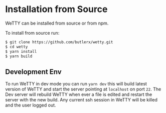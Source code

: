 # Installation from Source

WeTTY can be installed from source or from npm.

To install from source run:

```bash
$ git clone https://github.com/butlerx/wetty.git
$ cd wetty
$ yarn install
$ yarn build
```

## Development Env

To run WeTTY in dev mode you can run `yarn dev` this will build latest version
of WeTTY and start the server pointing at `localhost` on port `22`. The Dev
server will rebuild WeTTY when ever a file is edited and restart the server with
the new build. Any current ssh session in WeTTY will be killed and the user
logged out.
